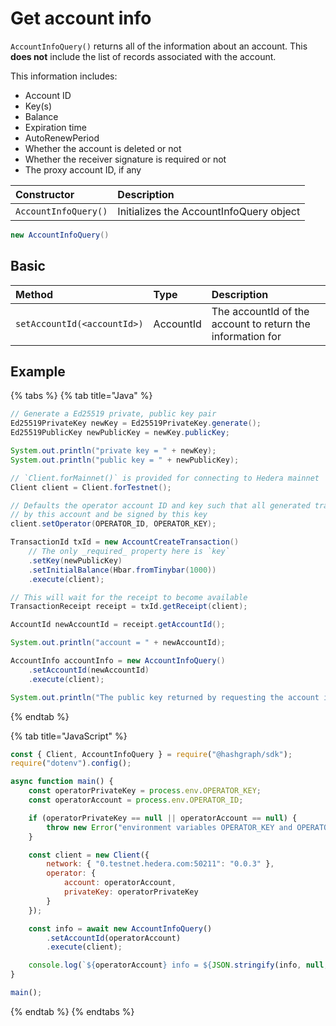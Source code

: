 # Get account info

`AccountInfoQuery()` returns all of the information about an account. This **does not** include the list of records associated with the account.

This information includes:

* Account ID
* Key\(s\)
* Balance
* Expiration time
* AutoRenewPeriod
* Whether the account is deleted or not
* Whether the receiver signature is required or not
* The proxy account ID, if any

| Constructor | Description |
| :--- | :--- |
| `AccountInfoQuery()` | Initializes the AccountInfoQuery object |

```java
new AccountInfoQuery()
```

## Basic

| Method | Type | Description |
| :--- | :--- | :--- |
| `setAccountId(<accountId>)` | AccountId | The accountId of the account to return the information for |

## Example

{% tabs %}
{% tab title="Java" %}
```java
// Generate a Ed25519 private, public key pair
Ed25519PrivateKey newKey = Ed25519PrivateKey.generate();
Ed25519PublicKey newPublicKey = newKey.publicKey;

System.out.println("private key = " + newKey);
System.out.println("public key = " + newPublicKey);

// `Client.forMainnet()` is provided for connecting to Hedera mainnet
Client client = Client.forTestnet();

// Defaults the operator account ID and key such that all generated transactions will be paid for
// by this account and be signed by this key
client.setOperator(OPERATOR_ID, OPERATOR_KEY);

TransactionId txId = new AccountCreateTransaction()
    // The only _required_ property here is `key`
    .setKey(newPublicKey)
    .setInitialBalance(Hbar.fromTinybar(1000))
    .execute(client);

// This will wait for the receipt to become available
TransactionReceipt receipt = txId.getReceipt(client);

AccountId newAccountId = receipt.getAccountId();

System.out.println("account = " + newAccountId);

AccountInfo accountInfo = new AccountInfoQuery()
    .setAccountId(newAccountId)
    .execute(client);

System.out.println("The public key returned by requesting the account info is: " +accountInfo.key);
```
{% endtab %}

{% tab title="JavaScript" %}
```javascript
const { Client, AccountInfoQuery } = require("@hashgraph/sdk");
require("dotenv").config();

async function main() {
    const operatorPrivateKey = process.env.OPERATOR_KEY;
    const operatorAccount = process.env.OPERATOR_ID;

    if (operatorPrivateKey == null || operatorAccount == null) {
        throw new Error("environment variables OPERATOR_KEY and OPERATOR_ID must be present");
    }

    const client = new Client({
        network: { "0.testnet.hedera.com:50211": "0.0.3" },
        operator: {
            account: operatorAccount,
            privateKey: operatorPrivateKey
        }
    });

    const info = await new AccountInfoQuery()
        .setAccountId(operatorAccount)
        .execute(client);

    console.log(`${operatorAccount} info = ${JSON.stringify(info, null, 4)}`);
}

main();
```
{% endtab %}
{% endtabs %}

